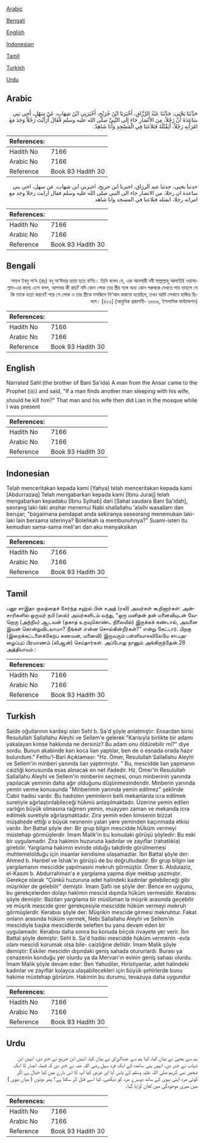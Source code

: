 [Arabic](#arabic)

[Bengali](#bengali)

[English](#english)

[Indonesian](#indonesian)

[Tamil](#tamil)

[Turkish](#turkish)

[Urdu](#urdu)

## Arabic


<div dir="rtl" lang="ar" style={{fontSize:'larger',backgroundColor:'#f8f9fa',padding:20}}>
حَدَّثَنَا يَحْيَى، حَدَّثَنَا عَبْدُ الرَّزَّاقِ، أَخْبَرَنَا ابْنُ جُرَيْجٍ، أَخْبَرَنِي ابْنُ شِهَابٍ، عَنْ سَهْلٍ، أَخِي بَنِي سَاعِدَةَ أَنَّ رَجُلاً، مِنَ الأَنْصَارِ جَاءَ إِلَى النَّبِيِّ صلى الله عليه وسلم فَقَالَ أَرَأَيْتَ رَجُلاً وَجَدَ مَعَ امْرَأَتِهِ رَجُلاً، أَيَقْتُلُهُ فَتَلاَعَنَا فِي الْمَسْجِدِ وَأَنَا شَاهِدٌ‏.‏
</div>
<div style={{backgroundColor:'#f8f9fa',padding:20, marginBottom: 10}}><table> <thead> <tr> <th>References:</th> <th></th> </tr> </thead> <tbody><tr><td>Hadith No</td><td>7166</td></tr><tr><td>Arabic No</td><td>7166</td></tr><tr><td>Reference</td><td>Book 93 Hadith 30</td></tr></tbody></table></div>


<div dir="rtl" lang="ar" style={{fontSize:'larger',backgroundColor:'#f8f9fa',padding:20}}>
حدثنا يحيى، حدثنا عبد الرزاق، اخبرنا ابن جريج، اخبرني ابن شهاب، عن سهل، اخي بني ساعدة ان رجلا، من الانصار جاء الى النبي صلى الله عليه وسلم فقال ارايت رجلا وجد مع امراته رجلا، ايقتله فتلاعنا في المسجد وانا شاهد
</div>
<div style={{backgroundColor:'#f8f9fa',padding:20, marginBottom: 10}}><table> <thead> <tr> <th>References:</th> <th></th> </tr> </thead> <tbody><tr><td>Hadith No</td><td>7166</td></tr><tr><td>Arabic No</td><td>7166</td></tr><tr><td>Reference</td><td>Book 93 Hadith 30</td></tr></tbody></table></div>

## Bengali


<div dir="rtl" lang="bn" style={{fontSize:'larger',backgroundColor:'#f8f9fa',padding:20}}>
সাহল ইবনু সা‘দ (রাঃ) বনূ সা‘ঈদার ভ্রাতা হতে বর্ণিত। তিনি বলেন যে, এক আনসারী নবী সাল্লাল্লাহু আলাইহি ওয়াসাল্লাম-এর কাছে এসে বলল, আপনার কী রায়? যদি কোন লোক তার স্ত্রীর সঙ্গে অন্য কোন পরুষকে দেখতে পায় তাহলে সে কি তাকে হত্যা করবে? পরে সে লোক ও তার স্ত্রীকে মসজিদে লি‘আন করানো হয়েছিল, তখন আমি সেখানে হাজির ছিলাম। [৪২৩] (আধুনিক প্রকাশনী- ৬৬৬৬, ইসলামিক ফাউন্ডেশন)
</div>
<div style={{backgroundColor:'#f8f9fa',padding:20, marginBottom: 10}}><table> <thead> <tr> <th>References:</th> <th></th> </tr> </thead> <tbody><tr><td>Hadith No</td><td>7166</td></tr><tr><td>Arabic No</td><td>7166</td></tr><tr><td>Reference</td><td>Book 93 Hadith 30</td></tr></tbody></table></div>

## English


<div dir="ltr" lang="en" style={{fontSize:'larger',backgroundColor:'#f8f9fa',padding:20}}>
Narrated Sahl:(the brother of Bani Sa'ida) A man from the Ansar came to the Prophet (ﷺ) and said, "If a man finds another man sleeping with his wife, should he kill him?" That man and his wife then did Lian in the mosque while I was present
</div>
<div style={{backgroundColor:'#f8f9fa',padding:20, marginBottom: 10}}><table> <thead> <tr> <th>References:</th> <th></th> </tr> </thead> <tbody><tr><td>Hadith No</td><td>7166</td></tr><tr><td>Arabic No</td><td>7166</td></tr><tr><td>Reference</td><td>Book 93 Hadith 30</td></tr></tbody></table></div>

## Indonesian


<div dir="ltr" lang="id" style={{fontSize:'larger',backgroundColor:'#f8f9fa',padding:20}}>
Telah menceritakan kepada kami [Yahya] telah menceritakan kepada kami [Abdurrazaq] Telah mengabarkan kepada kami [Ibnu Juraij] telah mengabarkan kepadaku [Ibnu Syihab] dari [Sahal saudara Bani Sa'idah], seorang laki-laki anshar menemui Nabi shallallahu 'alaihi wasallam dan berujar; "bagaimana pendapat anda sekiranya seseorang menemukan laki-laki lain bersama isterinya? Bolehkah ia membunuhnya?" Suami-isteri itu kemudian sama-sama meli'an dan aku menyaksikan
</div>
<div style={{backgroundColor:'#f8f9fa',padding:20, marginBottom: 10}}><table> <thead> <tr> <th>References:</th> <th></th> </tr> </thead> <tbody><tr><td>Hadith No</td><td>7166</td></tr><tr><td>Arabic No</td><td>7166</td></tr><tr><td>Reference</td><td>Book 93 Hadith 30</td></tr></tbody></table></div>

## Tamil


<div dir="ltr" lang="ta" style={{fontSize:'larger',backgroundColor:'#f8f9fa',padding:20}}>
பனூ சாஇதா குலத்தைச் சேர்ந்த சஹ்ல் பின் சஅத் (ரலி) அவர்கள் கூறினார்கள்: அன்சாரிகளில் ஒருவர் நபி (ஸல்) அவர்களிடம் வந்து, “ஒரு மனிதன் தன் மனைவியுடன் வேறொரு (அந்நிய) ஆடவன் (தகாத உறவுகொண்ட நிலையில்) இருக்கக் கண்டால், அவனை இவன் கொன்றுவிடலாமா? நீங்கள் என்ன சொல்கின்றீர்கள்?” என்று கேட்டார். பிறகு (இறைக்கட்டளைக்கேற்ப கணவன், மனைவி) இருவரும் பள்ளிவாசலிலேயே சாபஅழைப்புப் பிரமாணம் (லிஆன்) செய்தார்கள். அப்போது நானும் அங்கிருந்தேன்.28 அத்தியாயம் :
</div>
<div style={{backgroundColor:'#f8f9fa',padding:20, marginBottom: 10}}><table> <thead> <tr> <th>References:</th> <th></th> </tr> </thead> <tbody><tr><td>Hadith No</td><td>7166</td></tr><tr><td>Arabic No</td><td>7166</td></tr><tr><td>Reference</td><td>Book 93 Hadith 30</td></tr></tbody></table></div>

## Turkish


<div dir="ltr" lang="tr" style={{fontSize:'larger',backgroundColor:'#f8f9fa',padding:20}}>
Saide oğullarının kardeşi olan Sehl b. Sa'd şöyle anlatmıştır: Ensardan birisi Resulullah Sallallahu Aleyhi ve Sellem'e gelerek "Karısıyla birlikte bir adamı yakalayan kimse hakkında ne dersiniz? Bu adam onu öldürebilir mi?" diye sordu. Bunun akabinde karı koca lian yaptılar, ben de o esnada orada hazır bulundum." Fethu'l-Bari Açıklaması: "Hz. Ömer, Resulullah Sallallahu Aleyhi ve Sellem'in minberi yanında lian yaptırmıştır. " Bu, mescidde lian yapmanın caizliği konusunda esas alınacak en net ifadedir. Hz. Ömer'in Resulullah Sallallahu Aleyhi ve Sellem'in minberini seçmesi, onun minberinin yanında yapılacak yeminin daha ağır olduğunu düşünmesindendir. Minberin yanında yemin verme konusunda "Minberimin yanında yemin edilmez" şeklinde Cabir hadisi vardır. Bu hadisten yeminlerin belli mekanlarda icra edilmek suretiyle ağırlaştırılabileceği hükmü anlaşılmaktadır. Üzerine yemin edilen varlığın büyük olmasına rağmen yemin, muayyen zaman ve mekanda icra edilmek suretiyle ağırlaşmaktadır. Zira yemin eden kimsenin bizzat müşahede ettiği o büyük nesnenin yalan yere yeminden kaçınmada etkisi vardır. İbn Battal şöyle der: Bir grup bilgin mescidde hÜküm vermeyi müstehap görmüşlerdir. İmam Malik'in bu konudaki görüşü şöyledir: Bu eski bir uygulamadır. Zira hakimin huzuruna kadınlar ve zayıflar (rahatlıkla) girebilir. Yargılama hakimin evinde olduğu takdirde görülmemesi muhtemelolduğu için insanlar kendisine ulaşamazlar. İbn Battal şöyle der: Ahmed b. Hanbel ve İshak'ın görüşü de bu doğrultudadır. Bir grup bilgin ise yargılamanın mescidde yapılmasını mekruh görmüştür. Ömer b. Abdulaziz, el-Kasım b. Abdurrahman'a e yargılama yapma diye mektup yazmıştır. Gerekçe olarak "Çünkü huzuruna adet halindeki kadınlar gelebileceği gibi müşrikler de gelebilir" demiştir. İmam Şafiı ise şöyle der: Bence en uygunu, bu gerekçelerden dolayı hakimin mescid dışında hüküm vermesidir. Kerabısı şöyle demiştir: Bazıları yargılama bir müslüman la müşrik arasında geçebilir ve müşrik mescide girer gerekçesiyle mescidde hüküm vermeyi mekruh görmüşlerdir. Kerabısı şöyle der: Müşrikin mescide girmesi mekruhtur. Fakat onların arasında hüküm vermek, Nebi Sallallahu Aleyhi ve Sellem'in mescidiyle başka mescidlerde seleften bu yana devam eden bir uygulamadır. Kerabısı daha sonra bu konuda birçok rivayete yer verir. İbn Battal şöyle demiştir: Sehl b. Sa'd hadisi mescidde hüküm vermenin -evla olanı mescidi korumak olsa bile- caizliğine delildir. İmam Malik şöyle demiştir: Eskiler mescidin dışındaki geniş sahada otururlardı. Burası ya cenazenin konduğu yer olurdu ya da Mervan'ın evinin geniş sahası olurdu. İmam Malik şöyle devam eder: Ben Yahudiler, Hıristiyanlar, adet halindeki kadınlar ve zayıflar kolayca ulaşabilecekleri için büyük şehirlerde bunu hakime müstehap görürüm. Hakimin bu durumu, tevazuya daha uygundur
</div>
<div style={{backgroundColor:'#f8f9fa',padding:20, marginBottom: 10}}><table> <thead> <tr> <th>References:</th> <th></th> </tr> </thead> <tbody><tr><td>Hadith No</td><td>7166</td></tr><tr><td>Arabic No</td><td>7166</td></tr><tr><td>Reference</td><td>Book 93 Hadith 30</td></tr></tbody></table></div>

## Urdu


<div dir="rtl" lang="ur" style={{fontSize:'larger',backgroundColor:'#f8f9fa',padding:20}}>
ہم سے یحییٰ نے بیان کیا، کہا ہم سے عبدالرزاق نے بیان کیا، انہیں ابن جریج نے خبر دی، انہیں ابن شہاب نے خبر دی، انہیں بنی ساعدہ کے ایک فرد سہل رضی اللہ عنہ نے خبر دی کہ قبیلہ انصار کا ایک شخص نبی کریم صلی اللہ علیہ وسلم کے پاس آیا اور عرض کیا آپ کا اس بارے میں کیا خیال ہے اگر کوئی مرد اپنی بیوی کے ساتھ دوسرے مرد کو دیکھے، کیا اسے قتل کر سکتا ہے؟ پھر دونوں ( میاں بیوی ) میں میری موجودگی میں لعان کرایا گیا۔
</div>
<div style={{backgroundColor:'#f8f9fa',padding:20, marginBottom: 10}}><table> <thead> <tr> <th>References:</th> <th></th> </tr> </thead> <tbody><tr><td>Hadith No</td><td>7166</td></tr><tr><td>Arabic No</td><td>7166</td></tr><tr><td>Reference</td><td>Book 93 Hadith 30</td></tr></tbody></table></div>